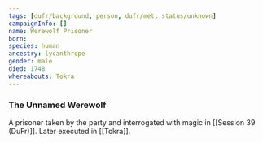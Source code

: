 ```yaml
---
tags: [dufr/background, person, dufr/met, status/unknown]
campaignInfo: []
name: Werewolf Prisoner
born:
species: human
ancestry: lycanthrope
gender: male
died: 1748
whereabouts: Tokra
---
```

### The Unnamed Werewolf

A prisoner taken by the party and interrogated with magic in [[Session 39 (DuFr)]]. Later executed in [[Tokra]]. 